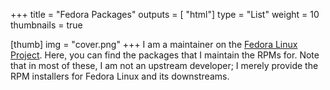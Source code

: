 +++
title = "Fedora Packages"
outputs = [ "html"]
type = "List"
weight = 10
thumbnails = true

[thumb]
img = "cover.png"
+++
I am a maintainer on the [Fedora Linux Project](https://fedoraproject.org/). Here, you can find the packages that I maintain the RPMs for. Note that in most of these, I am not an upstream developer; I merely provide the RPM installers for Fedora Linux and its downstreams.